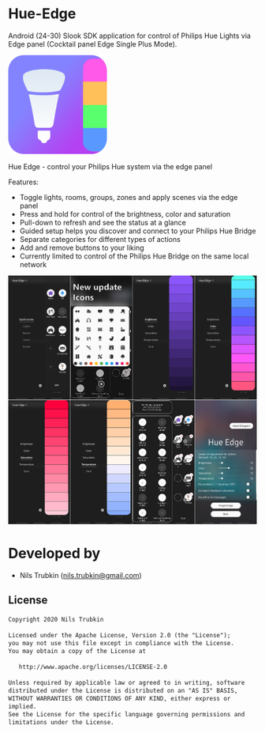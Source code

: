 # Hue-Edge
Android (24-30) Slook SDK application for control of Philips Hue Lights via Edge panel (Cocktail panel Edge Single Plus Mode).

<img src="./app/src/main/res/drawable/hue_edge_logo.png" alt="Hue Edge logo" width="200"/>

Hue Edge - control your Philips Hue system via the edge panel

Features:
* Toggle lights, rooms, groups, zones and apply scenes via the edge panel
* Press and hold for control of the brightness, color and saturation
* Pull-down to refresh and see the status at a glance
* Guided setup helps you discover and connect to your Philips Hue Bridge
* Separate categories for different types of actions
* Add and remove buttons to your liking
* Currently limited to control of the Philips Hue Bridge on the same local network

<img src="Screenshots/All_screens.png" alt="Hue Edge screenshots" width="800"/>

Developed by
========================
* Nils Trubkin (nils.trubkin@gmail.com)

License
-----------

```
Copyright 2020 Nils Trubkin

Licensed under the Apache License, Version 2.0 (the "License");
you may not use this file except in compliance with the License.
You may obtain a copy of the License at

   http://www.apache.org/licenses/LICENSE-2.0

Unless required by applicable law or agreed to in writing, software
distributed under the License is distributed on an "AS IS" BASIS,
WITHOUT WARRANTIES OR CONDITIONS OF ANY KIND, either express or implied.
See the License for the specific language governing permissions and
limitations under the License.
